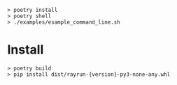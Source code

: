```
> poetry install
> poetry shell
> ./examples/esample_command_line.sh
```

# Install
```
> poetry build
> pip install dist/rayrun-{version}-py3-none-any.whl 
```